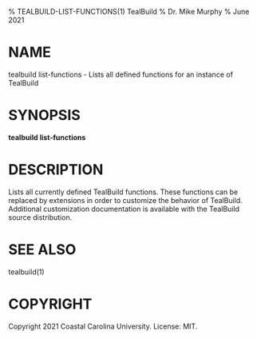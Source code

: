 % TEALBUILD-LIST-FUNCTIONS(1) TealBuild
% Dr. Mike Murphy
% June 2021


# NAME

tealbuild list-functions - Lists all defined functions for an instance of TealBuild


# SYNOPSIS

**tealbuild list-functions**


# DESCRIPTION

Lists all currently defined TealBuild functions. These functions can be replaced by extensions in order to
customize the behavior of TealBuild. Additional customization documentation is available with the TealBuild
source distribution.


# SEE ALSO

tealbuild(1)


# COPYRIGHT

Copyright 2021 Coastal Carolina University. License: MIT.
